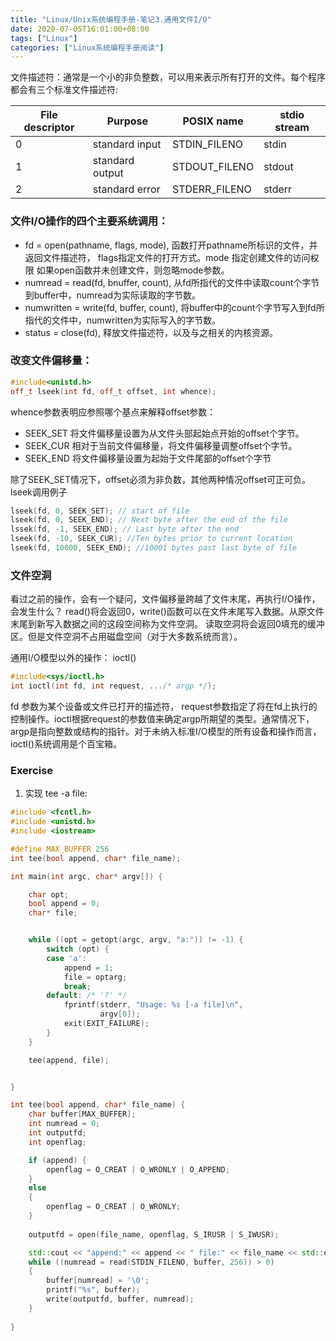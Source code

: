 ```yaml
---
title: "Linux/Unix系统编程手册-笔记3.通用文件I/O"
date: 2020-07-05T16:01:00+08:00
tags: ["Linux"]
categories: ["Linux系统编程手册阅读"]
---
```


文件描述符：通常是一个小的非负整数，可以用来表示所有打开的文件。每个程序都会有三个标准文件描述符:

|File descriptor|Purpose|POSIX name|stdio stream|
|---------------|-------|-----------|------------|
|0|standard input|STDIN_FILENO|stdin|
|1|standard output|STDOUT_FILENO|stdout|
|2|standard error|STDERR_FILENO|stderr|

### 文件I/O操作的四个主要系统调用：

- fd = open(pathname, flags, mode), 函数打开pathname所标识的文件，并返回文件描述符， flags指定文件的打开方式。mode 指定创建文件的访问权限
如果open函数并未创建文件，则忽略mode参数。
- numread = read(fd, bnuffer, count), 从fd所指代的文件中读取count个字节到buffer中，numread为实际读取的字节数。
- numwritten = write(fd, buffer, count), 将buffer中的count个字节写入到fd所指代的文件中，numwritten为实际写入的字节数。
- status = close(fd), 释放文件描述符，以及与之相关的内核资源。


### 改变文件偏移量：

```cpp
#include<unistd.h>
off_t lseek(int fd, off_t offset, int whence);
```

whence参数表明应参照哪个基点来解释offset参数：
- SEEK_SET 将文件偏移量设置为从文件头部起始点开始的offset个字节。
- SEEK_CUR 相对于当前文件偏移量，将文件偏移量调整offset个字节。
- SEEK_END 将文件偏移量设置为起始于文件尾部的offset个字节

除了SEEK_SET情况下，offset必须为非负数，其他两种情况offset可正可负。 
lseek调用例子
```cpp
lseek(fd, 0, SEEK_SET); // start of file
lseek(fd, 0, SEEK_END); // Next byte after the end of the file
lssek(fd, -1, SEEK_END); // Last byte after the end
lseek(fd, -10, SEEK_CUR); //Ten bytes prior to current location
lseek(fd, 10000, SEEK_END); //10001 bytes past last byte of file
```

### 文件空洞 

看过之前的操作，会有一个疑问，文件偏移量跨越了文件末尾，再执行I/O操作，会发生什么？
read()将会返回0，write()函数可以在文件末尾写入数据。从原文件末尾到新写入数据之间的这段空间称为文件空洞。
读取空洞将会返回0填充的缓冲区。但是文件空洞不占用磁盘空间（对于大多数系统而言）。


通用I/O模型以外的操作： ioctl()

```cpp
#include<sys/ioctl.h>
int ioctl(int fd, int request, .../* argp */);

```

fd 参数为某个设备或文件已打开的描述符， request参数指定了将在fd上执行的控制操作。ioctl根据request的参数值来确定argp所期望的类型。通常情况下，argp是指向整数或结构的指针。对于未纳入标准I/O模型的所有设备和操作而言，ioctl()系统调用是个百宝箱。

### Exercise

1. 实现 tee -a file:

```cpp
#include <fcntl.h>
#include <unistd.h>
#include <iostream>

#define MAX_BUFFER 256
int tee(bool append, char* file_name);

int main(int argc, char* argv[]) {

    char opt;
    bool append = 0;
    char* file;


    while ((opt = getopt(argc, argv, "a:")) != -1) {
        switch (opt) {
        case 'a':
            append = 1;
            file = optarg;
            break;
        default: /* '?' */
            fprintf(stderr, "Usage: %s [-a file]\n",
                    argv[0]);
            exit(EXIT_FAILURE);
        }
    }

    tee(append, file);


}

int tee(bool append, char* file_name) {
    char buffer[MAX_BUFFER];
    int numread = 0;
    int outputfd;
    int openflag;

    if (append) {
        openflag = O_CREAT | O_WRONLY | O_APPEND;
    }
    else
    {
        openflag = O_CREAT | O_WRONLY;
    }
    
    outputfd = open(file_name, openflag, S_IRUSR | S_IWUSR);

    std::cout << "append:" << append << " file:" << file_name << std::endl;
    while ((numread = read(STDIN_FILENO, buffer, 256)) > 0)
    {
        buffer[numread] = '\0';
        printf("%s", buffer);
        write(outputfd, buffer, numread);
    }
    
}

```